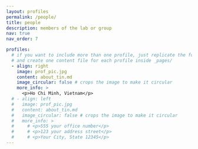 ```yaml
---
layout: profiles
permalink: /people/
title: people
description: members of the lab or group
nav: true
nav_order: 7

profiles:
  # if you want to include more than one profile, just replicate the following block
  # and create one content file for each profile inside _pages/
  - align: right
    image: prof_pic.jpg
    content: about_tin.md
    image_circular: false # crops the image to make it circular
    more_info: >
      <p>Ho Chi Minh, Vietnam</p>
  # - align: left
  #   image: prof_pic.jpg
  #   content: about_tin.md
  #   image_circular: false # crops the image to make it circular
  #   more_info: >
  #     # <p>555 your office number</p>
  #     # <p>123 your address street</p>
  #     # <p>Your City, State 12345</p>
---
```

